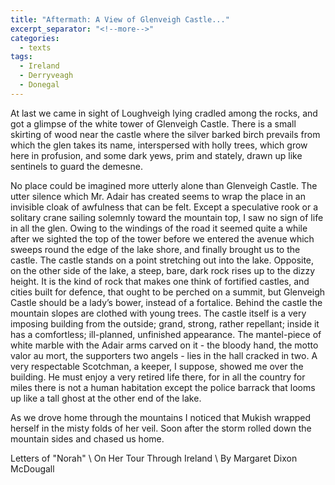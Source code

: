 ```yaml
---
title: "Aftermath: A View of Glenveigh Castle..."
excerpt_separator: "<!--more-->"
categories:
  - texts
tags:
  - Ireland
  - Derryveagh
  - Donegal
---
```

At last we came in sight of Loughveigh lying cradled among the rocks, and got a glimpse of the white tower of Glenveigh Castle. There is a small skirting of wood near the castle where the silver barked birch prevails from which the glen takes its name, interspersed with holly trees, which grow here in profusion, and some dark yews, prim and stately, drawn up like sentinels to guard the demesne.  <!--more-->

No place could be imagined more utterly alone than Glenveigh Castle. The utter silence which Mr. Adair has created seems to wrap the place in an invisible cloak of awfulness that can be felt. Except a speculative rook or a solitary crane sailing solemnly toward the mountain top, I saw no sign of life in all the glen. Owing to the windings of the road it seemed quite a while after we sighted the top of the tower before we entered the avenue which sweeps round the edge of the lake shore, and finally brought us to the castle. The castle stands on a point stretching out into the lake. Opposite, on the other side of the lake, a steep, bare, dark rock rises up to the dizzy height. It is the kind of rock that makes one think of fortified castles, and cities built for defence, that ought to be perched on a summit, but Glenveigh Castle should be a lady’s bower, instead of a fortalice. Behind the castle the mountain slopes are clothed with young trees. The castle itself is a very imposing building from the outside; grand, strong, rather repellant; inside it has a comfortless; ill-planned, unfinished appearance. The mantel-piece of white marble with the Adair arms carved on it - the bloody hand, the motto valor au mort, the supporters two angels - lies in the hall cracked in two. A very respectable Scotchman, a keeper, I suppose, showed me over the building. He must enjoy a very retired life there, for in all the country for miles there is not a human habitation except the police barrack that looms up like a tall ghost at the other end of the lake.  

As we drove home through the mountains I noticed that Mukish wrapped herself in the misty folds of her veil. Soon after the storm rolled down the mountain sides and chased us home.  

Letters of "Norah"      \\
On Her Tour Through Ireland      \\
By Margaret Dixon McDougall
